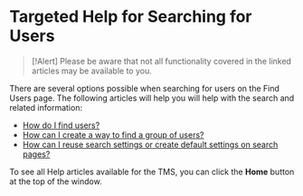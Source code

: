 # Targeted Help for Searching for Users

> [!Alert] Please be aware that not all functionality covered in the linked articles may be available to you.

There are several options possible when searching for users on the Find Users page. The following articles will help you will help with the search and related information: 

- [How do I find users?](../tms-administrators/users/student-management/find-users.md)
- [How can I create a way to find a group of users?](../tms-administrators/users/student-management/create-way-to-find-group-of-users.md)
- [How can I reuse search settings or create default settings on search pages?](../tms-administrators/tms-fundamentals/reuse-search-settings-or-create-default-settings-on-search-pages.md)

To see all Help articles available for the TMS, you can click the **Home** button at the top of the window.